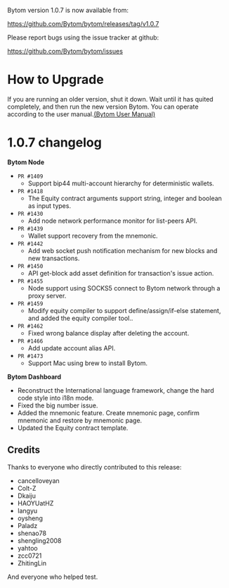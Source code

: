 Bytom version 1.0.7 is now available from:

  https://github.com/Bytom/bytom/releases/tag/v1.0.7


Please report bugs using the issue tracker at github:

  https://github.com/Bytom/bytom/issues

How to Upgrade
===============

If you are running an older version, shut it down. Wait until it has quited completely, and then run the new version Bytom.
You can operate according to the user manual.[(Bytom User Manual)](https://bytom.io/wp-content/themes/freddo/images/wallet/BytomUsermanualV1.0_en.pdf)


1.0.7 changelog
================
__Bytom Node__

+ `PR #1409`
    - Support bip44 multi-account hierarchy for deterministic wallets.
+ `PR #1418`
    - The Equity contract arguments support string, integer and boolean as input types.
+ `PR #1430`
    - Add node network performance monitor for list-peers API.
+ `PR #1439`
    - Wallet support recovery from the mnemonic.
+ `PR #1442`
    - Add web socket push notification mechanism for new blocks and new transactions.
+ `PR #1450`
    - API get-block add asset definition for transaction's issue action.
+ `PR #1455`
    - Node support using SOCKS5 connect to Bytom network through a proxy server.
+ `PR #1459`
    - Modify equity compiler to support define/assign/if-else statement, and added the equity compiler tool..
+ `PR #1462`
    - Fixed wrong balance display after deleting the account.
+ `PR #1466`
    - Add update account alias API.
+ `PR #1473`
    - Support Mac using brew to install Bytom.

__Bytom Dashboard__

- Reconstruct the International language framework, change the hard code style into i18n mode.
- Fixed the big number issue.
- Added the mnemonic feature. Create mnemonic page, confirm mnemonic and restore by mnemonic page.
- Updated the Equity contract template.

Credits
--------

Thanks to everyone who directly contributed to this release:

- cancelloveyan
- Colt-Z
- Dkaiju
- HAOYUatHZ
- langyu
- oysheng
- Paladz
- shenao78
- shengling2008
- yahtoo
- zcc0721
- ZhitingLin

And everyone who helped test.
